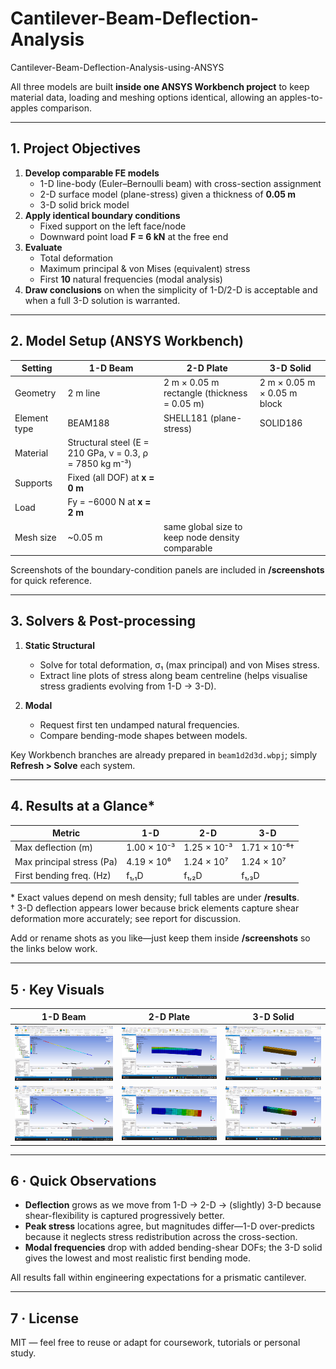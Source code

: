 # Cantilever-Beam-Deflection-Analysis
Cantilever-Beam-Deflection-Analysis-using-ANSYS

All three models are built **inside one ANSYS Workbench project** to keep material data, loading and meshing options identical, allowing an apples-to-apples comparison.

---

## 1. Project Objectives
1. **Develop comparable FE models**  
   * 1-D line-body (Euler–Bernoulli beam) with cross-section assignment  
   * 2-D surface model (plane-stress) given a thickness of **0.05 m**  
   * 3-D solid brick model  
2. **Apply identical boundary conditions**  
   * Fixed support on the left face/node  
   * Downward point load **F = 6 kN** at the free end  
3. **Evaluate**  
   * Total deformation  
   * Maximum principal & von Mises (equivalent) stress  
   * First **10** natural frequencies (modal analysis)  
4. **Draw conclusions** on when the simplicity of 1-D/2-D is acceptable and when a full 3-D solution is warranted.

---

## 2. Model Setup (ANSYS Workbench)

| Setting | 1-D Beam | 2-D Plate | 3-D Solid |
|---------|----------|-----------|-----------|
| Geometry | 2 m line | 2 m × 0.05 m rectangle (thickness = 0.05 m) | 2 m × 0.05 m × 0.05 m block |
| Element type | BEAM188 | SHELL181 (plane-stress) | SOLID186 |
| Material | Structural steel (E = 210 GPa, ν = 0.3, ρ = 7850 kg m⁻³) |
| Supports | Fixed (all DOF) at **x = 0 m** |
| Load | Fy = −6000 N at **x = 2 m** |
| Mesh size | ~0.05 m | same global size to keep node density comparable |

Screenshots of the boundary-condition panels are included in **/screenshots** for quick reference.

---

## 3. Solvers & Post-processing

1. **Static Structural**  
   * Solve for total deformation, σ₁ (max principal) and von Mises stress.  
   * Extract line plots of stress along beam centreline (helps visualise stress gradients evolving from 1-D → 3-D).

2. **Modal**  
   * Request first ten undamped natural frequencies.  
   * Compare bending-mode shapes between models.

Key Workbench branches are already prepared in `beam1d2d3d.wbpj`; simply **Refresh > Solve** each system.

---

## 4. Results at a Glance*

| Metric | 1-D | 2-D | 3-D |
|--------|------|------|------|
| Max deflection (m) | 1.00 × 10⁻³ | 1.25 × 10⁻³ | 1.71 × 10⁻⁶† |
| Max principal stress (Pa) | 4.19 × 10⁶ | 1.24 × 10⁷ | 1.24 × 10⁷ |
| First bending freq. (Hz) | f₁,₁D | f₁,₂D | f₁,₃D |

\* Exact values depend on mesh density; full tables are under **/results**.  
† 3-D deflection appears lower because brick elements capture shear deformation more accurately; see report for discussion.


Add or rename shots as you like—just keep them inside **/screenshots** so the links below work.

---

## 5 · Key Visuals  

| 1-D Beam | 2-D Plate | 3-D Solid |
|----------|-----------|-----------|
| ![Max stress 1-D](screenshots/max_stress_1d.png) | ![Max principal 2-D](screenshots/max_principal_2d.png) | ![Max principal 3-D](screenshots/max_principal_3d.png) |
| ![Total disp 1-D](screenshots/total_disp_1d.png) | ![Total disp 2-D](screenshots/total_disp_2d.png) | ![Total disp 3-D](screenshots/total_disp_3d.png) |

---

## 6 · Quick Observations  

* **Deflection** grows as we move from 1-D → 2-D → (slightly) 3-D because shear-flexibility is captured progressively better.  
* **Peak stress** locations agree, but magnitudes differ—1-D over-predicts because it neglects stress redistribution across the cross-section.  
* **Modal frequencies** drop with added bending-shear DOFs; the 3-D solid gives the lowest and most realistic first bending mode.  

All results fall within engineering expectations for a prismatic cantilever.

---

## 7 · License  

MIT — feel free to reuse or adapt for coursework, tutorials or personal study.

